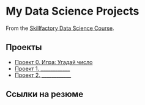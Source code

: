 # My Data Science Projects

From the [Skillfactory Data Science Course](https://skillfactory.ru/data-scientist).

## Проекты

* [Проект 0. Игра: Угадай число](https://github.com/AleksandraNa/Supernew/project_0)
* [Проект 1. ____________](________)
* [Проект 2. ____________](________)

## Ссылки на резюме

